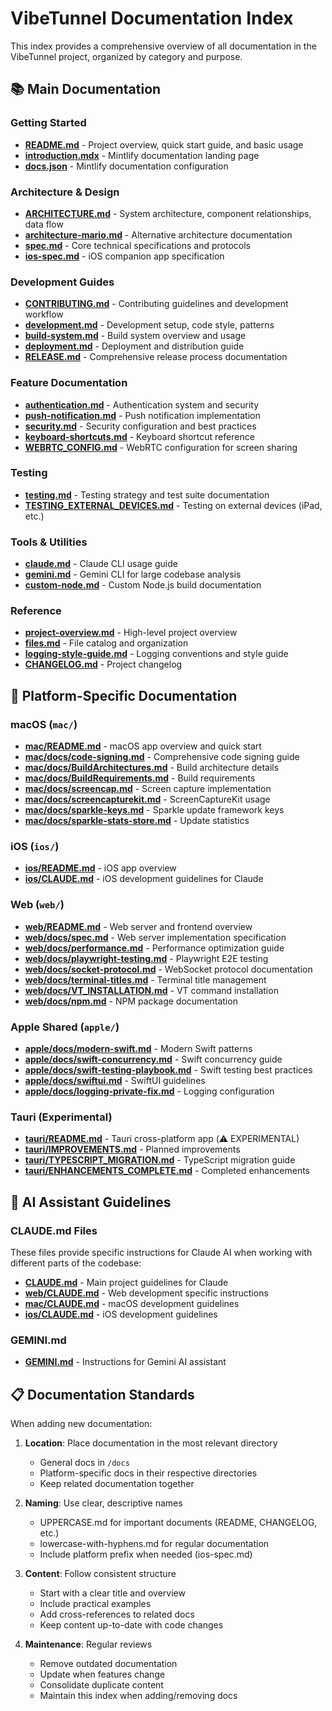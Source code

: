 # VibeTunnel Documentation Index

This index provides a comprehensive overview of all documentation in the VibeTunnel project, organized by category and purpose.

## 📚 Main Documentation

### Getting Started
- [**README.md**](../README.md) - Project overview, quick start guide, and basic usage
- [**introduction.mdx**](introduction.mdx) - Mintlify documentation landing page
- [**docs.json**](../docs.json) - Mintlify documentation configuration

### Architecture & Design
- [**ARCHITECTURE.md**](ARCHITECTURE.md) - System architecture, component relationships, data flow
- [**architecture-mario.md**](architecture-mario.md) - Alternative architecture documentation
- [**spec.md**](spec.md) - Core technical specifications and protocols
- [**ios-spec.md**](ios-spec.md) - iOS companion app specification

### Development Guides
- [**CONTRIBUTING.md**](CONTRIBUTING.md) - Contributing guidelines and development workflow
- [**development.md**](development.md) - Development setup, code style, patterns
- [**build-system.md**](build-system.md) - Build system overview and usage
- [**deployment.md**](deployment.md) - Deployment and distribution guide
- [**RELEASE.md**](RELEASE.md) - Comprehensive release process documentation

### Feature Documentation
- [**authentication.md**](authentication.md) - Authentication system and security
- [**push-notification.md**](push-notification.md) - Push notification implementation
- [**security.md**](security.md) - Security configuration and best practices
- [**keyboard-shortcuts.md**](keyboard-shortcuts.md) - Keyboard shortcut reference
- [**WEBRTC_CONFIG.md**](WEBRTC_CONFIG.md) - WebRTC configuration for screen sharing

### Testing
- [**testing.md**](testing.md) - Testing strategy and test suite documentation
- [**TESTING_EXTERNAL_DEVICES.md**](TESTING_EXTERNAL_DEVICES.md) - Testing on external devices (iPad, etc.)

### Tools & Utilities
- [**claude.md**](claude.md) - Claude CLI usage guide
- [**gemini.md**](gemini.md) - Gemini CLI for large codebase analysis
- [**custom-node.md**](custom-node.md) - Custom Node.js build documentation

### Reference
- [**project-overview.md**](project-overview.md) - High-level project overview
- [**files.md**](files.md) - File catalog and organization
- [**logging-style-guide.md**](logging-style-guide.md) - Logging conventions and style guide
- [**CHANGELOG.md**](../CHANGELOG.md) - Project changelog

## 🍎 Platform-Specific Documentation

### macOS (`mac/`)
- [**mac/README.md**](../mac/README.md) - macOS app overview and quick start
- [**mac/docs/code-signing.md**](../mac/docs/code-signing.md) - Comprehensive code signing guide
- [**mac/docs/BuildArchitectures.md**](../mac/docs/BuildArchitectures.md) - Build architecture details
- [**mac/docs/BuildRequirements.md**](../mac/docs/BuildRequirements.md) - Build requirements
- [**mac/docs/screencap.md**](../mac/docs/screencap.md) - Screen capture implementation
- [**mac/docs/screencapturekit.md**](../mac/docs/screencapturekit.md) - ScreenCaptureKit usage
- [**mac/docs/sparkle-keys.md**](../mac/docs/sparkle-keys.md) - Sparkle update framework keys
- [**mac/docs/sparkle-stats-store.md**](../mac/docs/sparkle-stats-store.md) - Update statistics

### iOS (`ios/`)
- [**ios/README.md**](../ios/README.md) - iOS app overview
- [**ios/CLAUDE.md**](../ios/CLAUDE.md) - iOS development guidelines for Claude

### Web (`web/`)
- [**web/README.md**](../web/README.md) - Web server and frontend overview
- [**web/docs/spec.md**](../web/docs/spec.md) - Web server implementation specification
- [**web/docs/performance.md**](../web/docs/performance.md) - Performance optimization guide
- [**web/docs/playwright-testing.md**](../web/docs/playwright-testing.md) - Playwright E2E testing
- [**web/docs/socket-protocol.md**](../web/docs/socket-protocol.md) - WebSocket protocol documentation
- [**web/docs/terminal-titles.md**](../web/docs/terminal-titles.md) - Terminal title management
- [**web/docs/VT_INSTALLATION.md**](../web/docs/VT_INSTALLATION.md) - VT command installation
- [**web/docs/npm.md**](../web/docs/npm.md) - NPM package documentation

### Apple Shared (`apple/`)
- [**apple/docs/modern-swift.md**](../apple/docs/modern-swift.md) - Modern Swift patterns
- [**apple/docs/swift-concurrency.md**](../apple/docs/swift-concurrency.md) - Swift concurrency guide
- [**apple/docs/swift-testing-playbook.md**](../apple/docs/swift-testing-playbook.md) - Swift testing best practices
- [**apple/docs/swiftui.md**](../apple/docs/swiftui.md) - SwiftUI guidelines
- [**apple/docs/logging-private-fix.md**](../apple/docs/logging-private-fix.md) - Logging configuration

### Tauri (Experimental)
- [**tauri/README.md**](../tauri/README.md) - Tauri cross-platform app (⚠️ EXPERIMENTAL)
- [**tauri/IMPROVEMENTS.md**](../tauri/IMPROVEMENTS.md) - Planned improvements
- [**tauri/TYPESCRIPT_MIGRATION.md**](../tauri/TYPESCRIPT_MIGRATION.md) - TypeScript migration guide
- [**tauri/ENHANCEMENTS_COMPLETE.md**](../tauri/ENHANCEMENTS_COMPLETE.md) - Completed enhancements

## 🤖 AI Assistant Guidelines

### CLAUDE.md Files
These files provide specific instructions for Claude AI when working with different parts of the codebase:

- [**CLAUDE.md**](../CLAUDE.md) - Main project guidelines for Claude
- [**web/CLAUDE.md**](../web/CLAUDE.md) - Web development specific instructions
- [**mac/CLAUDE.md**](../mac/CLAUDE.md) - macOS development guidelines
- [**ios/CLAUDE.md**](../ios/CLAUDE.md) - iOS development guidelines

### GEMINI.md
- [**GEMINI.md**](../GEMINI.md) - Instructions for Gemini AI assistant

## 📋 Documentation Standards

When adding new documentation:

1. **Location**: Place documentation in the most relevant directory
   - General docs in `/docs`
   - Platform-specific docs in their respective directories
   - Keep related documentation together

2. **Naming**: Use clear, descriptive names
   - UPPERCASE.md for important documents (README, CHANGELOG, etc.)
   - lowercase-with-hyphens.md for regular documentation
   - Include platform prefix when needed (ios-spec.md)

3. **Content**: Follow consistent structure
   - Start with a clear title and overview
   - Include practical examples
   - Add cross-references to related docs
   - Keep content up-to-date with code changes

4. **Maintenance**: Regular reviews
   - Remove outdated documentation
   - Update when features change
   - Consolidate duplicate content
   - Maintain this index when adding/removing docs